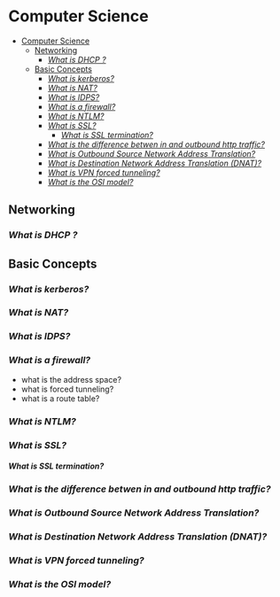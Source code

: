 # Computer Science

- [Computer Science](#computer-science)
  - [Networking](#networking)
    - [*What is DHCP ?*](#what-is-dhcp-)
  - [Basic Concepts](#basic-concepts)
    - [*What is kerberos?*](#what-is-kerberos)
    - [*What is NAT?*](#what-is-nat)
    - [*What is IDPS?*](#what-is-idps)
    - [*What is a firewall?*](#what-is-a-firewall)
    - [*What is NTLM?*](#what-is-ntlm)
    - [*What is SSL?*](#what-is-ssl)
      - [*What is SSL termination?*](#what-is-ssl-termination)
    - [*What is the difference betwen in and outbound http traffic?*](#what-is-the-difference-betwen-in-and-outbound-http-traffic)
    - [*What is Outbound Source Network Address Translation?*](#what-is-outbound-source-network-address-translation)
    - [*What is Destination Network Address Translation (DNAT)?*](#what-is-destination-network-address-translation-dnat)
    - [*What is VPN forced tunneling?*](#what-is-vpn-forced-tunneling)
    - [*What is the OSI model?*](#what-is-the-osi-model)

## Networking

### *What is DHCP ?*

## Basic Concepts

### *What is kerberos?*

### *What is NAT?*

### *What is IDPS?*

### *What is a firewall?*

- what is the address space?
- what is forced tunneling?
- what is a route table?

### *What is NTLM?*

### *What is SSL?*

#### *What is SSL termination?*

### *What is the difference betwen in and outbound http traffic?*

### *What is Outbound Source Network Address Translation?*

### *What is Destination Network Address Translation (DNAT)?*

### *What is VPN forced tunneling?*

### *What is the OSI model?*
